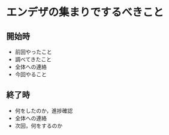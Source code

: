 # エンデザの集まりでするべきこと

## 開始時

- 前回やったこと
- 調べてきたこと
- 全体への連絡
- 今回やること

## 終了時

- 何をしたのか，進捗確認
- 全体への連絡
- 次回，何をするのか
